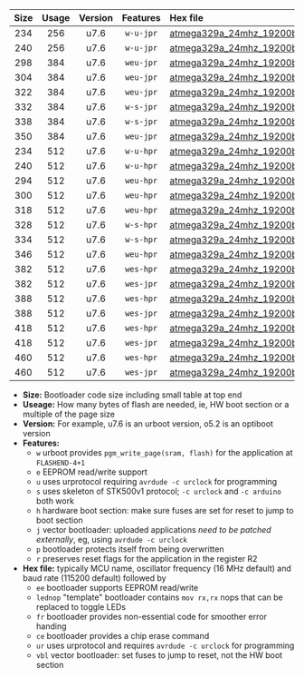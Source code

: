 |Size|Usage|Version|Features|Hex file|
|:-:|:-:|:-:|:-:|:--|
|234|256|u7.6|`w-u-jpr`|[atmega329a_24mhz_19200bps_ur_vbl.hex](https://raw.githubusercontent.com/stefanrueger/urboot/main/bootloaders/atmega329a/fcpu_24mhz/19200_bps/atmega329a_24mhz_19200bps_ur_vbl.hex)|
|240|256|u7.6|`w-u-jpr`|[atmega329a_24mhz_19200bps_lednop_ur_vbl.hex](https://raw.githubusercontent.com/stefanrueger/urboot/main/bootloaders/atmega329a/fcpu_24mhz/19200_bps/atmega329a_24mhz_19200bps_lednop_ur_vbl.hex)|
|298|384|u7.6|`weu-jpr`|[atmega329a_24mhz_19200bps_ee_ur_vbl.hex](https://raw.githubusercontent.com/stefanrueger/urboot/main/bootloaders/atmega329a/fcpu_24mhz/19200_bps/atmega329a_24mhz_19200bps_ee_ur_vbl.hex)|
|304|384|u7.6|`weu-jpr`|[atmega329a_24mhz_19200bps_ee_lednop_ur_vbl.hex](https://raw.githubusercontent.com/stefanrueger/urboot/main/bootloaders/atmega329a/fcpu_24mhz/19200_bps/atmega329a_24mhz_19200bps_ee_lednop_ur_vbl.hex)|
|322|384|u7.6|`weu-jpr`|[atmega329a_24mhz_19200bps_ee_lednop_fr_ur_vbl.hex](https://raw.githubusercontent.com/stefanrueger/urboot/main/bootloaders/atmega329a/fcpu_24mhz/19200_bps/atmega329a_24mhz_19200bps_ee_lednop_fr_ur_vbl.hex)|
|332|384|u7.6|`w-s-jpr`|[atmega329a_24mhz_19200bps_vbl.hex](https://raw.githubusercontent.com/stefanrueger/urboot/main/bootloaders/atmega329a/fcpu_24mhz/19200_bps/atmega329a_24mhz_19200bps_vbl.hex)|
|338|384|u7.6|`w-s-jpr`|[atmega329a_24mhz_19200bps_lednop_vbl.hex](https://raw.githubusercontent.com/stefanrueger/urboot/main/bootloaders/atmega329a/fcpu_24mhz/19200_bps/atmega329a_24mhz_19200bps_lednop_vbl.hex)|
|350|384|u7.6|`weu-jpr`|[atmega329a_24mhz_19200bps_ee_lednop_fr_ce_ur_vbl.hex](https://raw.githubusercontent.com/stefanrueger/urboot/main/bootloaders/atmega329a/fcpu_24mhz/19200_bps/atmega329a_24mhz_19200bps_ee_lednop_fr_ce_ur_vbl.hex)|
|234|512|u7.6|`w-u-hpr`|[atmega329a_24mhz_19200bps_ur.hex](https://raw.githubusercontent.com/stefanrueger/urboot/main/bootloaders/atmega329a/fcpu_24mhz/19200_bps/atmega329a_24mhz_19200bps_ur.hex)|
|240|512|u7.6|`w-u-hpr`|[atmega329a_24mhz_19200bps_lednop_ur.hex](https://raw.githubusercontent.com/stefanrueger/urboot/main/bootloaders/atmega329a/fcpu_24mhz/19200_bps/atmega329a_24mhz_19200bps_lednop_ur.hex)|
|294|512|u7.6|`weu-hpr`|[atmega329a_24mhz_19200bps_ee_ur.hex](https://raw.githubusercontent.com/stefanrueger/urboot/main/bootloaders/atmega329a/fcpu_24mhz/19200_bps/atmega329a_24mhz_19200bps_ee_ur.hex)|
|300|512|u7.6|`weu-hpr`|[atmega329a_24mhz_19200bps_ee_lednop_ur.hex](https://raw.githubusercontent.com/stefanrueger/urboot/main/bootloaders/atmega329a/fcpu_24mhz/19200_bps/atmega329a_24mhz_19200bps_ee_lednop_ur.hex)|
|318|512|u7.6|`weu-hpr`|[atmega329a_24mhz_19200bps_ee_lednop_fr_ur.hex](https://raw.githubusercontent.com/stefanrueger/urboot/main/bootloaders/atmega329a/fcpu_24mhz/19200_bps/atmega329a_24mhz_19200bps_ee_lednop_fr_ur.hex)|
|328|512|u7.6|`w-s-hpr`|[atmega329a_24mhz_19200bps.hex](https://raw.githubusercontent.com/stefanrueger/urboot/main/bootloaders/atmega329a/fcpu_24mhz/19200_bps/atmega329a_24mhz_19200bps.hex)|
|334|512|u7.6|`w-s-hpr`|[atmega329a_24mhz_19200bps_lednop.hex](https://raw.githubusercontent.com/stefanrueger/urboot/main/bootloaders/atmega329a/fcpu_24mhz/19200_bps/atmega329a_24mhz_19200bps_lednop.hex)|
|346|512|u7.6|`weu-hpr`|[atmega329a_24mhz_19200bps_ee_lednop_fr_ce_ur.hex](https://raw.githubusercontent.com/stefanrueger/urboot/main/bootloaders/atmega329a/fcpu_24mhz/19200_bps/atmega329a_24mhz_19200bps_ee_lednop_fr_ce_ur.hex)|
|382|512|u7.6|`wes-hpr`|[atmega329a_24mhz_19200bps_ee.hex](https://raw.githubusercontent.com/stefanrueger/urboot/main/bootloaders/atmega329a/fcpu_24mhz/19200_bps/atmega329a_24mhz_19200bps_ee.hex)|
|382|512|u7.6|`wes-jpr`|[atmega329a_24mhz_19200bps_ee_vbl.hex](https://raw.githubusercontent.com/stefanrueger/urboot/main/bootloaders/atmega329a/fcpu_24mhz/19200_bps/atmega329a_24mhz_19200bps_ee_vbl.hex)|
|388|512|u7.6|`wes-hpr`|[atmega329a_24mhz_19200bps_ee_lednop.hex](https://raw.githubusercontent.com/stefanrueger/urboot/main/bootloaders/atmega329a/fcpu_24mhz/19200_bps/atmega329a_24mhz_19200bps_ee_lednop.hex)|
|388|512|u7.6|`wes-jpr`|[atmega329a_24mhz_19200bps_ee_lednop_vbl.hex](https://raw.githubusercontent.com/stefanrueger/urboot/main/bootloaders/atmega329a/fcpu_24mhz/19200_bps/atmega329a_24mhz_19200bps_ee_lednop_vbl.hex)|
|418|512|u7.6|`wes-hpr`|[atmega329a_24mhz_19200bps_ee_lednop_fr.hex](https://raw.githubusercontent.com/stefanrueger/urboot/main/bootloaders/atmega329a/fcpu_24mhz/19200_bps/atmega329a_24mhz_19200bps_ee_lednop_fr.hex)|
|418|512|u7.6|`wes-jpr`|[atmega329a_24mhz_19200bps_ee_lednop_fr_vbl.hex](https://raw.githubusercontent.com/stefanrueger/urboot/main/bootloaders/atmega329a/fcpu_24mhz/19200_bps/atmega329a_24mhz_19200bps_ee_lednop_fr_vbl.hex)|
|460|512|u7.6|`wes-hpr`|[atmega329a_24mhz_19200bps_ee_lednop_fr_ce.hex](https://raw.githubusercontent.com/stefanrueger/urboot/main/bootloaders/atmega329a/fcpu_24mhz/19200_bps/atmega329a_24mhz_19200bps_ee_lednop_fr_ce.hex)|
|460|512|u7.6|`wes-jpr`|[atmega329a_24mhz_19200bps_ee_lednop_fr_ce_vbl.hex](https://raw.githubusercontent.com/stefanrueger/urboot/main/bootloaders/atmega329a/fcpu_24mhz/19200_bps/atmega329a_24mhz_19200bps_ee_lednop_fr_ce_vbl.hex)|

- **Size:** Bootloader code size including small table at top end
- **Useage:** How many bytes of flash are needed, ie, HW boot section or a multiple of the page size
- **Version:** For example, u7.6 is an urboot version, o5.2 is an optiboot version
- **Features:**
  + `w` urboot provides `pgm_write_page(sram, flash)` for the application at `FLASHEND-4+1`
  + `e` EEPROM read/write support
  + `u` uses urprotocol requiring `avrdude -c urclock` for programming
  + `s` uses skeleton of STK500v1 protocol; `-c urclock` and `-c arduino` both work
  + `h` hardware boot section: make sure fuses are set for reset to jump to boot section
  + `j` vector bootloader: uploaded applications *need to be patched externally*, eg, using `avrdude -c urclock`
  + `p` bootloader protects itself from being overwritten
  + `r` preserves reset flags for the application in the register R2
- **Hex file:** typically MCU name, oscillator frequency (16 MHz default) and baud rate (115200 default) followed by
  + `ee` bootloader supports EEPROM read/write
  + `lednop` "template" bootloader contains `mov rx,rx` nops that can be replaced to toggle LEDs
  + `fr` bootloader provides non-essential code for smoother error handing
  + `ce` bootloader provides a chip erase command
  + `ur` uses urprotocol and requires `avrdude -c urclock` for programming
  + `vbl` vector bootloader: set fuses to jump to reset, not the HW boot section
